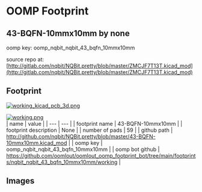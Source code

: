 # OOMP Footprint  
## 43-BQFN-10mmx10mm  by none  
  
oomp key: oomp_nqbit_nqbit_43_bqfn_10mmx10mm  
  
source repo at: [http://gitlab.com/nqbit/NQBit.pretty/blob/master/ZMCJF7T13T.kicad_mod](http://gitlab.com/nqbit/NQBit.pretty/blob/master/ZMCJF7T13T.kicad_mod)  
## Footprint  
  
[![working_kicad_pcb_3d.png](working_kicad_pcb_3d_600.png)](working_kicad_pcb_3d.png)  
  
[![working.png](working_600.png)](working.png)  
| name | value | 
| --- | --- | 
| footprint name | 43-BQFN-10mmx10mm | 
| footprint description | None | 
| number of pads | 59 | 
| github path | http://github.com/nqbit/NQBit.pretty/blob/master/43-BQFN-10mmx10mm.kicad_mod | 
| oomp key | oomp_nqbit_nqbit_43_bqfn_10mmx10mm | 
| oomp bot github | https://github.com/oomlout/oomlout_oomp_footprint_bot/tree/main/footprints/nqbit_nqbit_43_bqfn_10mmx10mm/working | 
## Images  
